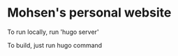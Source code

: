 Mohsen's personal website
=========================

To run locally, run 'hugo server'

To build, just run hugo command
